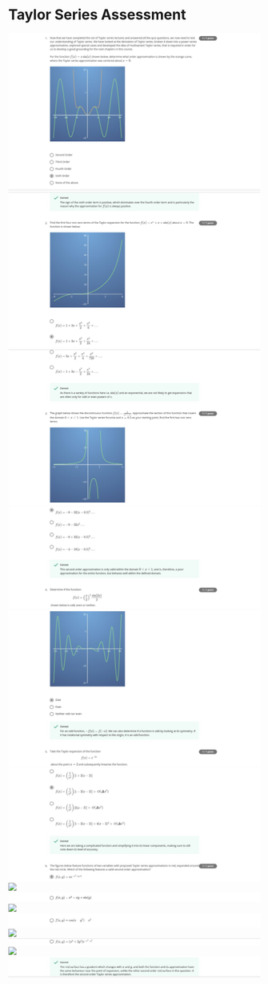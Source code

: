 # Taylor Series Assessment
<img src="../Images/Qz5_im1.jpg">
<img src="../Images/Qz5_im2.jpg">
<img src="../Images/Qz5_im3.jpg">
<img src="../Images/Qz5_im4.jpg">
<img src="../Images/Qz5_im5.jpg">
<img src="../Images/Qz5_im6.jpg">
<img src="../Images/Qz5_gif1.gif">
<img src="../Images/Qz5_im7.jpg">
<img src="../Images/Qz5_gif2.gif">
<img src="../Images/Qz5_im8.jpg">
<img src="../Images/Qz5_gif3.gif">
<img src="../Images/Qz5_im9.jpg">
<img src="../Images/Qz5_gif4.gif">
<img src="../Images/Qz5_im10.jpg">

